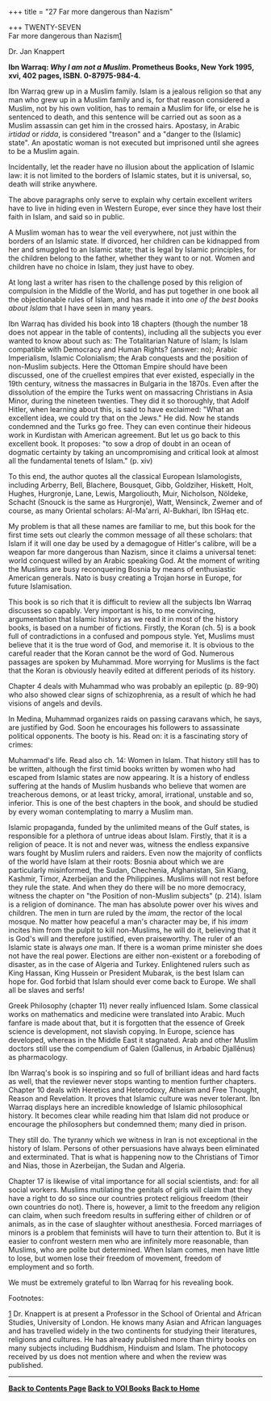 +++
title = "27 Far more dangerous than Nazism"

+++
TWENTY-SEVEN  
Far more dangerous than Nazism[1](#1)

Dr. Jan Knappert

**Ibn Warraq: *Why I am not a Muslim*. Prometheus Books, New York 1995,
xvi, 402 pages, ISBN. 0-87975-984-4.**

Ibn Warraq grew up in a Muslim family. Islam is a jealous religion so
that any man who grew up in a Muslim family and is, for that reason
considered a Muslim, not by his own volition, has to remain a Muslim for
life, or else he is sentenced to death, and this sentence will be
carried out as soon as a Muslim assassin can get him in the crossed
hairs. Apostasy, in Arabic *irtidad* or *ridda*, is considered "treason"
and a "danger to the (Islamic) state". An apostatic woman is not
executed but imprisoned until she agrees to be a Muslim again.

Incidentally, let the reader have no illusion about the application of
Islamic law: it is not limited to the borders of Islamic states, but it
is universal, so, death will strike anywhere.

The above paragraphs only serve to explain why certain excellent writers
have to live in hiding even in Western Europe, ever since they have lost
their faith in Islam, and said so in public.

A Muslim woman has to wear the veil everywhere, not just within the
borders of an Islamic state. If divorced, her children can be kidnapped
from her and smuggled to an Islamic state; that is legal by Islamic
principles, for the children belong to the father, whether they want to
or not. Women and children have no choice in Islam, they just have to
obey.

At long last a writer has risen to the challenge posed by this religion
of compulsion in the Middle of the World, and has put together in one
book all the objectionable rules of Islam, and has made it into *one of
the best books about Islam* that I have seen in many years.

Ibn Warraq has divided his book into 18 chapters (though the number 18
does not appear in the table of contents), including all the subjects
you ever wanted to know about such as: The Totalitarian Nature of Islam;
Is Islam compatible with Democracy and Human Rights? (answer: no);
Arabic Imperialism, Islamic Colonialism; the Arab conquests and the
position of non-Muslim subjects. Here the Ottoman Empire should have
been discussed, one of the cruellest empires that ever existed,
especially in the 19th century, witness the massacres in Bulgaria in the
1870s. Even after the dissolution of the empire the Turks went on
massacring Christians in Asia Minor, during the nineteen twenties. They
did it so thoroughly, that Adolf Hitler, when learning about this, is
said to have exclaimed: "What an excellent idea, we could try that on
the Jews." He did. Now he stands condemned and the Turks go free. They
can even continue their hideous work in Kurdistan with American
agreement. But let us go back to this excellent book. It proposes: "to
sow a drop of doubt in an ocean of dogmatic certainty by taking an
uncompromising and critical look at almost all the fundamental tenets of
Islam." (p. xiv)

To this end, the author quotes all the classical European Islamologists,
including Arberry, Bell, Blachere, Bousquet, Gibb, Goldziher, Hiskett,
Holt, Hughes, Hurgronje, Lane, Lewis, Margoliouth, Muir, Nicholson,
Nöldeke, Schacht (Snouck is the same as Hurgronje), Watt, Wensinck,
Zwemer and of course, as many Oriental scholars: Al-Ma'arri, Al-Bukhari,
Ibn ISHaq etc.

My problem is that all these names are familiar to me, but this book for
the first time sets out clearly the common message of all these
scholars: that Islam if it will one day be used by a demagogue of
Hitler's calibre, will be a weapon far more dangerous than Nazism, since
it claims a universal tenet: world conquest willed by an Arabic speaking
God. At the moment of writing the Muslims are busy reconquering Bosnia
by means of enthusiastic American generals. Nato is busy creating a
Trojan horse in Europe, for future Islamisation.

This book is so rich that it is difficult to review all the subjects Ibn
Warraq discusses so capably. Very important is his, to me convincing,
argumentation that Islamic history as we read it in most of the history
books, is based on a number of fictions. Firstly, the Koran (ch. 5) is a
book full of contradictions in a confused and pompous style. Yet,
Muslims must believe that it is the true word of God, and memorise it.
It is obvious to the careful reader that the Koran cannot be the word of
God. Numerous passages are spoken by Muhammad. More worrying for Muslims
is the fact that the Koran is obviously heavily edited at different
periods of its history.

Chapter 4 deals with Muhammad who was probably an epileptic (p. 89-90)
who also showed clear signs of schizophrenia, as a result of which he
had visions of angels and devils.

In Medina, Muhammad organizes raids on passing caravans which, he says,
are justified by God. Soon he encourages his followers to assassinate
political opponents. The booty is his. Read on: it is a fascinating
story of crimes:

Muhammad's life. Read also ch. 14: Women in Islam. That history still
has to be written, although the first timid books written by women who
had escaped from Islamic states are now appearing. It is a history of
endless suffering at the hands of Muslim husbands who believe that women
are treacherous demons, or at least tricky, amoral, irrational, unstable
and so, inferior. This is one of the best chapters in the book, and
should be studied by every woman contemplating to marry a Muslim man.

Islamic propaganda, funded by the unlimited means of the Gulf states, is
responsible for a plethora of untrue ideas about Islam. Firstly, that it
is a religion of peace. It is not and never was, witness the endless
expansive wars fought by Muslim rulers and raiders. Even now the
majority of conflicts of the world have Islam at their roots: Bosnia
about which we are particularly misinformed, the Sudan, Chechenia,
Afghanistan, Sin Kiang, Kashmir, Timor, Azerbeijan and the Philippines.
Muslims will not rest before they rule the state. And when they do there
will be no more democracy, witness the chapter on "the Position of
non-Muslim subjects" (p. 214). Islam is a religion of dominance. The man
has absolute power over his wives and children. The men in turn are
ruled by the *imam*, the rector of the local mosque. No matter how
peaceful a man's character may be, if his *imam* incites him from the
pulpit to kill non-Muslims, he will do it, believing that it is God's
will and therefore justified, even praiseworthy. The ruler of an Islamic
state is always *one* man. If there is a woman prime minister she does
not have the real power. Elections are either non-existent or a
foreboding of disaster, as in the case of Algeria and Turkey.
Enlightened rulers such as King Hassan, King Hussein or President
Mubarak, is the best Islam can hope for. God forbid that Islam should
ever come back to Europe. We shall all be slaves and serfs!

Greek Philosophy (chapter 11) never really influenced Islam. Some
classical works on mathematics and medicine were translated into Arabic.
Much fanfare is made about that, but it is forgotten that the essence of
Greek science is development, not slavish copying. In Europe, science
has developed, whereas in the Middle East it stagnated. Arab and other
Muslim doctors still use the compendium of Galen (Gallenus, in Arbabic
Djallênus) as pharmacology.

Ibn Warraq's book is so inspiring and so full of brilliant ideas and
hard facts as well, that the reviewer never stops wanting to mention
further chapters. Chapter 10 deals with Heretics and Heterodoxy, Atheism
and Free Thought, Reason and Revelation. It proves that Islamic culture
was never tolerant. Ibn Warraq displays here an incredible knowledge of
Islamic philosophical history. It becomes clear while reading him that
Islam did not produce or encourage the philosophers but condemned them;
many died in prison.

They still do. The tyranny which we witness in Iran is not exceptional
in the history of Islam. Persons of other persuasions have always been
eliminated and exterminated. That is what is happening now to the
Christians of Timor and Nias, those in Azerbeijan, the Sudan and
Algeria.

Chapter 17 is likewise of vital importance for all social scientists,
and: for all social workers. Muslims mutilating the genitals of girls
will claim that they have a right to do so since our countries protect
religious freedom (their own countries do not). There is, however, a
limit to the freedom any religion can claim, when such freedom results
in suffering either of children or of animals, as in the case of
slaughter without anesthesia. Forced marriages of minors is a problem
that feminists will have to turn their attention to. But it is easier to
confront western men who are infinitely more reasonable, than Muslims,
who are polite but determined. When Islam comes, men have little to
lose, but women lose their freedom of movement, freedom of employment
and so forth.

We must be extremely grateful to Ibn Warraq for his revealing book.

 

Footnotes:

 

[1](#1a) Dr. Knappert is at present a Professor in the School of
Oriental and African Studies, University of London. He knows many Asian
and African languages and has travelled widely in the two continents for
studying their literatures, religions and cultures. He has already
published more than thirty books on many subjects including Buddhism,
Hinduism and Islam. The photocopy received by us does not mention where
and when the review was published.

 

 

------------------------------------------------------------------------

**[Back to Contents Page](index.htm)    [Back to VOI
Books](http://voiceofdharma.org/books)    [Back to
Home](http://voiceofdharma.org)**
